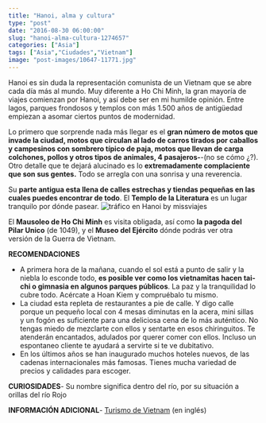 ```yaml
---
title: "Hanoi, alma y cultura"
type: "post"
date: "2016-08-30 06:00:00"
slug: "hanoi-alma-cultura-1274657"
categories: ["Asia"]
tags: ["Asia","Ciudades","Vietnam"]
image: "post-images/10647-11771.jpg"
---
```


   
  
Hanoi es sin duda la representación comunista de un Vietnam que se abre cada día más al mundo. Muy diferente a Ho Chi Minh, la gran mayoría de viajes comienzan por Hanoi, y así debe ser en mi humilde opinión. Entre lagos, parques frondosos y templos con más 1.500 años de antigüedad empiezan a asomar ciertos puntos de modernidad.  
  
Lo primero que sorprende nada más llegar es el **gran número de motos que invade la ciudad, motos que circulan al lado de carros tirados por caballos y campesinos con sombrero típico de paja, motos que llevan de carga colchones, pollos y otros tipos de animales, 4 pasajeros-**-(no se cómo ¿?). Otro detalle que te dejará alucinado es lo **extremadamente complaciente que son sus gentes.** Todo se arregla con una sonrisa y una reverencia.  
  
Su **parte antigua esta llena de calles estrechas y tiendas pequeñas en las cuales puedes encontrar de todo**. El **Templo de la Literatura** es un lugar tranquilo por dónde pasear. ![tráfico en Hanoi by missviajes](post-images/10647-11771.jpg)  
  
El **Mausoleo de Ho Chi Minh** es visita obligada, así como **la pagoda del Pilar Unico** (de 1049), y el **Museo del Ejército** dónde podrás ver otra versión de la Guerra de Vietnam.  
  
**RECOMENDACIONES**

- A primera hora de la mañana, cuando el sol está a punto de salir y la niebla lo esconde todo, **es posible ver como los vietnamitas hacen tai-chi o gimnasia en algunos parques públicos**. La paz y la tranquilidad lo cubre todo. Acércate a Hoan Kiem y compruébalo tu mismo.
- La ciudad esta repleta de restaurantes a pie de calle. Y digo calle porque un pequeño local con 4 mesas diminutas en la acera, mini sillas y un fogón es suficiente para una deliciosa cena de lo más auténtico. No tengas miedo de mezclarte con ellos y sentarte en esos chiringuitos. Te atenderán encantados, adulados por querer comer con ellos. Incluso un espontaneo cliente te ayudará a servirte si te ve dubitativo.
- En los últimos años se han inaugurado muchos hoteles nuevos, de las cadenas internacionales más famosas. Tienes mucha variedad de precios y calidades para escoger.

**CURIOSIDADES**- Su nombre significa dentro del río, por su situación a orillas del río Rojo

**INFORMACIÓN ADICIONAL**- [Turismo de Vietnam](http://www.vietnamtourism.com) (en inglés)
